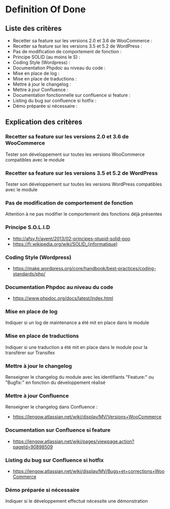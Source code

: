 # Definition Of Done #

## Liste des critères  ##
	
* Recetter sa feature sur les versions 2.0 et 3.6 de WooCommerce :
* Recetter sa feature sur les versions 3.5 et 5.2 de WordPress :
* Pas de modification de comportement de fonction :
* Principe SOLID (au moins le S) :
* Coding Style (Wordpress) :
* Documentation Phpdoc au niveau du code :
* Mise en place de log :
* Mise en place de traductions :
* Mettre à jour le changelog :
* Mettre à jour Confluence :
* Documentation fonctionnelle sur confluence si feature :
* Listing du bug sur confluence si hotfix :
* Démo préparée si nécessaire :
 	
## Explication des critères ##

### Recetter sa feature sur les versions 2.0 et 3.6 de WooCommerce ###
Tester son développement sur toutes les versions WooCommerce compatibles avec le module

### Recetter sa feature sur les versions 3.5 et 5.2 de WordPress ###
Tester son développement sur toutes les versions WordPress compatibles avec le module

### Pas de modification de comportement de fonction ###
Attention à ne pas modifier le comportement des fonctions déjà présentes

### Principe S.O.L.I.D ###
* http://afsy.fr/avent/2013/02-principes-stupid-solid-poo
* https://fr.wikipedia.org/wiki/SOLID_(informatique)

### Coding Style (Wordpress) ###
* https://make.wordpress.org/core/handbook/best-practices/coding-standards/php/

### Documentation Phpdoc au niveau du code ###
* https://www.phpdoc.org/docs/latest/index.html

### Mise en place de log ###
Indiquer si un log de maintenance a été mit en place dans le module

### Mise en place de traductions ###
Indiquer si une traduction a été mit en place dans le module pour la transférer sur Transifex

### Mettre à jour le changelog ###
Renseigner le changelog du module avec les identifiants "Feature:" ou "Bugfix:" en fonction du développement réalisé

### Mettre à jour Confluence ###
Renseigner le changelog dans Confluence :
* https://lengow.atlassian.net/wiki/display/MV/Versions+WooCommerce

### Documentation sur Confluence si feature ###
* https://lengow.atlassian.net/wiki/pages/viewpage.action?pageId=90898509

### Listing du bug sur Confluence si hotfix ###
* https://lengow.atlassian.net/wiki/display/MV/Bugs+et+corrections+WooCommerce

### Démo préparée si nécessaire ###
Indiquer si le développement effectué nécessite une démonstration 

